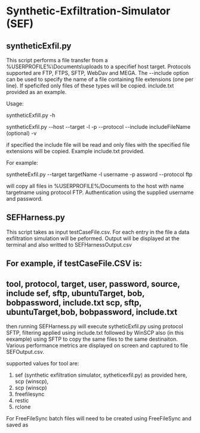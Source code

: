 # Synthetic-Exfiltration-Simulator (SEF)

## syntheticExfil.py
This script performs a file transfer from a %USERPROFILE%\Documents\uploads to a specifief host target. Protocols supported are FTP, FTPS, SFTP, WebDav and MEGA. The --include option can be used to specify the name of a file containing file extensions (one per line). If speficifed only files of these types will be copied. include.txt provided as an example. 

Usage:

syntheticExfill.py -h



syntheticExfil.py --host <hostname> --target <targetname> -l <username> -p <password> --protocol <protocolname> --include includeFileName (optional) -v

if specified the include file will be read and only files with the specified file extensions will be copied. Example include.txt provided.

For example:

syntheteExfil.py --target targetName -l username -p assword --protocol ftp

will copy all files in %USERPROFILE%/Documents to the host with name targetname using protocol FTP. Authentication using the supplied username and password.


## SEFHarness.py
This script takes as input testCaseFile.csv. For each entry in the file a data exfiltration simulation will be peformed. Output will be displayed at the terminal and also writted to SEFHarnessOutput.csv

For example, if testCaseFile.CSV is:
---
  tool,	protocol,	target,	user,	password,	source,	include
  sef,	sftp,	ubuntuTarget,	bob,	bobpassword, include.txt
  scp, sftp, ubuntuTarget,bob, bobpassword, include.txt
---

then running SEFHarness.py will execute sytheticExfil.py using protocol SFTP, filtering applied using include.txt followed by WinSCP also (in this eexample) using SFTP to copy the same files to the same destinaiton. Various performance metrics are displayed on screen and captured to file SEFOutput.csv.

supported values for tool are: 
1. sef (synthetic exfiltration simulator, sytheticexfil.py) as provided here, scp (winscp),
2. scp (winscp)
3. freefilesync
4. restic
5. rclone

For FreeFileSync batch files will need to be created using FreeFileSync and saved as 
